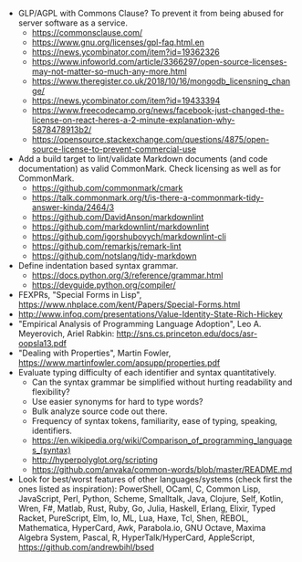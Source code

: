 - GLP/AGPL with Commons Clause? To prevent it from being abused for server software as a service.
  - https://commonsclause.com/
  - https://www.gnu.org/licenses/gpl-faq.html.en
  - https://news.ycombinator.com/item?id=19362326
  - https://www.infoworld.com/article/3366297/open-source-licenses-may-not-matter-so-much-any-more.html
  - https://www.theregister.co.uk/2018/10/16/mongodb_licensning_change/
  - https://news.ycombinator.com/item?id=19433394
  - https://www.freecodecamp.org/news/facebook-just-changed-the-license-on-react-heres-a-2-minute-explanation-why-5878478913b2/
  - https://opensource.stackexchange.com/questions/4875/open-source-license-to-prevent-commercial-use
- Add a build target to lint/validate Markdown documents (and code documentation) as valid CommonMark. Check licensing as well as for CommonMark.
  - https://github.com/commonmark/cmark
  - https://talk.commonmark.org/t/is-there-a-commonmark-tidy-answer-kinda/2464/3
  - https://github.com/DavidAnson/markdownlint
  - https://github.com/markdownlint/markdownlint
  - https://github.com/igorshubovych/markdownlint-cli
  - https://github.com/remarkjs/remark-lint
  - https://github.com/notslang/tidy-markdown
- Define indentation based syntax grammar.
  - https://docs.python.org/3/reference/grammar.html
  - https://devguide.python.org/compiler/
- FEXPRs, "Special Forms in Lisp", https://www.nhplace.com/kent/Papers/Special-Forms.html
- http://www.infoq.com/presentations/Value-Identity-State-Rich-Hickey
- "Empirical Analysis of Programming Language Adoption", Leo A. Meyerovich, Ariel Rabkin: http://sns.cs.princeton.edu/docs/asr-oopsla13.pdf
- "Dealing with Properties", Martin Fowler, https://www.martinfowler.com/apsupp/properties.pdf
- Evaluate typing difficulty of each identifier and syntax quantitatively.
  - Can the syntax grammar be simplified without hurting readability and flexibility?
  - Use easier synonyms for hard to type words?
  - Bulk analyze source code out there.
  - Frequency of syntax tokens, familiarity, ease of typing, speaking, identifiers.
  - https://en.wikipedia.org/wiki/Comparison_of_programming_languages_(syntax)
  - http://hyperpolyglot.org/scripting
  - https://github.com/anvaka/common-words/blob/master/README.md
- Look for best/worst features of other languages/systems (check first the ones listed as inspiration): PowerShell, OCaml, C, Common Lisp, JavaScript, Perl, Python, Scheme, Smalltalk, Java, Clojure, Self, Kotlin, Wren, F#, Matlab, Rust, Ruby, Go, Julia, Haskell, Erlang, Elixir, Typed Racket, PureScript, Elm, Io, ML, Lua, Haxe, Tcl, Shen, REBOL, Mathematica, HyperCard, Awk, Parabola.io, GNU Octave, Maxima Algebra System, Pascal, R, HyperTalk/HyperCard, AppleScript, https://github.com/andrewbihl/bsed
